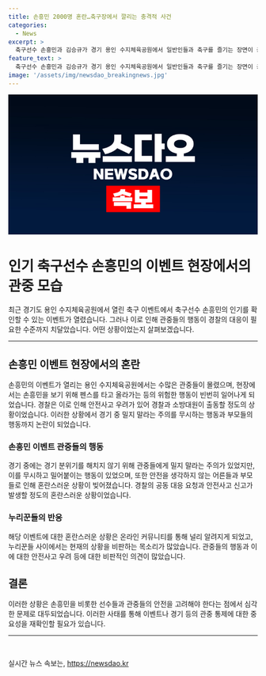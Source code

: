 ```yaml
---
title: 손흥민 2000명 혼란…축구장에서 깔리는 충격적 사건
categories:
  - News
excerpt: >
  축구선수 손흥민과 김승규가 경기 용인 수지체육공원에서 일반인들과 축구를 즐기는 장면이 공개되었다. 그러나 손흥민을 보기 위해 찾은 팬들의 열광이 지나치게 치닫어 경찰과 소방대원이 출동할 정도였다. 경기장 주변의 혼란과 위험한 상황으로 손흥민의 안전이 우려되고, 일부 누리꾼들은 이를 비판하는 목소리도 높였다. 주변의 어마어마한 인파와 질서를 지키지 않는 사람들로 인해 현장 분위기가 혼란스러워지는 상황이었다. 이로 인해 팬들 사이에서 신고된 안전사고가 발생했으나 인파로 인한 실제 사고는 없었다. 현장 모습에 대한 부정적인 반응이 일각에서 나타났다.
feature_text: >
  축구선수 손흥민과 김승규가 경기 용인 수지체육공원에서 일반인들과 축구를 즐기는 장면이 공개되었다. 그러나 손흥민을 보기 위해 찾은 팬들의 열광이 지나치게 치닫어 경찰과 소방대원이 출동할 정도였다. 경기장 주변의 혼란과 위험한 상황으로 손흥민의 안전이 우려되고, 일부 누리꾼들은 이를 비판하는 목소리도 높였다. 주변의 어마어마한 인파와 질서를 지키지 않는 사람들로 인해 현장 분위기가 혼란스러워지는 상황이었다. 이로 인해 팬들 사이에서 신고된 안전사고가 발생했으나 인파로 인한 실제 사고는 없었다. 현장 모습에 대한 부정적인 반응이 일각에서 나타났다.
image: '/assets/img/newsdao_breakingnews.jpg'
---
```


<p><img src="/assets/img/newsdao_breakingnews.jpg" alt="cryptoinkorea 속보" /></p>

<h1 data-ke-size="size28">인기 축구선수 손흥민의 이벤트 현장에서의 관중 모습</h1>

<p data-ke-size="size16">최근 경기도 용인 수지체육공원에서 열린 축구 이벤트에서 축구선수 손흥민의 인기를 확인할 수 있는 이벤트가 열렸습니다. 그러나 이로 인해 관중들의 행동이 경찰의 대응이 필요한 수준까지 치달았습니다. 어떤 상황이었는지 살펴보겠습니다.</p>

<hr>

<h2 data-ke-size="size26">손흥민 이벤트 현장에서의 혼란</h2>

<p data-ke-size="size16">손흥민의 이벤트가 열리는 용인 수지체육공원에서는 수많은 관중들이 몰렸으며, 현장에서는 손흥민을 보기 위해 펜스를 타고 올라가는 등의 위험한 행동이 빈번히 일어나게 되었습니다. 경찰은 이로 인해 안전사고 우려가 있어 경찰과 소방대원이 출동할 정도의 상황이었습니다. 이러한 상황에서 경기 중 밀지 말라는 주의를 무시하는 행동과 부모들의 행동까지 논란이 되었습니다.</p>

<h3 data-ke-size="size24">손흥민 이벤트 관중들의 행동</h3>

<p data-ke-size="size16">경기 중에는 경기 분위기를 해치지 않기 위해 관중들에게 밀지 말라는 주의가 있었지만, 이를 무시하고 밀어붙이는 행동이 있었으며, 또한 안전을 생각하지 않는 어른들과 부모들로 인해 혼란스러운 상황이 빚어졌습니다. 경찰의 공동 대응 요청과 안전사고 신고가 발생할 정도의 혼란스러운 상황이었습니다.</p>

<h3 data-ke-size="size24">누리꾼들의 반응</h3>

<p data-ke-size="size16">해당 이벤트에 대한 혼란스러운 상황은 온라인 커뮤니티를 통해 널리 알려지게 되었고, 누리꾼들 사이에서는 현재의 상황을 비판하는 목소리가 많았습니다. 관중들의 행동과 이에 대한 안전사고 우려 등에 대한 비판적인 의견이 많았습니다.</p>

<h2 data-ke-size="size26">결론</h2>

<p data-ke-size="size16">이러한 상황은 손흥민을 비롯한 선수들과 관중들의 안전을 고려해야 한다는 점에서 심각한 문제로 대두되었습니다. 이러한 사태를 통해 이벤트나 경기 등의 관중 통제에 대한 중요성을 재확인할 필요가 있습니다.</p>

<hr>

<p data-ke-size="size16">&nbsp;</p>
실시간 뉴스 속보는, <a href="https://newsdao.kr" rel="dofollow">https://newsdao.kr</a>


